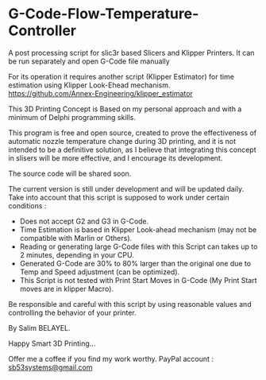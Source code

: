 # G-Code-Flow-Temperature-Controller
A post processing script for slic3r based Slicers and Klipper Printers. It can be run separately and open G-Code file manually

For its operation it requires another script (Klipper Estimator) for time estimation using Klipper Look-Ehead mechanism. https://github.com/Annex-Engineering/klipper_estimator

This 3D Printing Concept is Based on my personal approach and with a minimum of Delphi programming skills.

This program is free and open source,  created to prove the effectiveness of automatic nozzle temperature change during 3D printing, and it is not intended to be a definitive solution, as I believe that integrating this concept in slisers will be more effective, and I encourage its development.



The source code will be shared soon.



The current version is still under development and will be updated daily.
Take into account that this script is supposed to work under certain conditions :
- Does not accept G2 and G3 in G-Code.
- Time Estimation is based in Klipper Look-ahead mechanism (may not be compatible with Marlin or Others).
- Reading or generating large G-Code files with this Script can takes up to 2 minutes, depending in your CPU.
- Generated G-Code are 30% to 80% larger than the original one due to Temp and Speed adjustment (can be optimized).
- This Script is not tested with Print Start Moves in G-Code (My Print Start moves are in klipper Macro).


Be responsible and careful with this script by using reasonable values ​​and controlling the behavior of your printer.

By Salim BELAYEL.

Happy Smart 3D Printing...

Offer me a coffee if you find my work worthy. PayPal account : sb53systems@gmail.com
